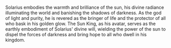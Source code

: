 Solarius embodies the warmth and brilliance of the sun, his divine radiance illuminating the world and banishing the shadows of darkness. As the god of light and purity, he is revered as the bringer of life and the protector of all who bask in his golden glow. The Sun King, as his avatar, serves as the earthly embodiment of Solarius' divine will, wielding the power of the sun to dispel the forces of darkness and bring hope to all who dwell in his kingdom.